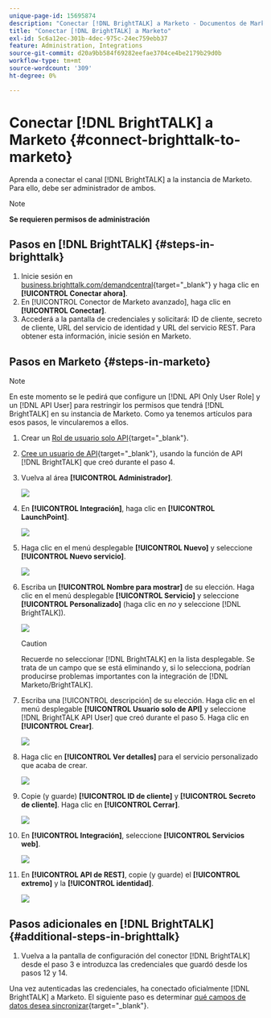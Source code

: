 ```yaml
---
unique-page-id: 15695874
description: "Conectar [!DNL BrightTALK] a Marketo - Documentos de Marketo - Documentación del producto"
title: "Conectar [!DNL BrightTALK] a Marketo"
exl-id: 5c6a12ec-301b-4dec-975c-24ec759ebb37
feature: Administration, Integrations
source-git-commit: d20a9bb584f69282eefae3704ce4be2179b29d0b
workflow-type: tm+mt
source-wordcount: '309'
ht-degree: 0%

---
```


# Conectar [!DNL BrightTALK] a Marketo {#connect-brighttalk-to-marketo}

Aprenda a conectar el canal [!DNL BrightTALK] a la instancia de Marketo. Para ello, debe ser administrador de ambos.

>[!NOTE]
>
>**Se requieren permisos de administración**

## Pasos en [!DNL BrightTALK] {#steps-in-brighttalk}

1. Inicie sesión en [business.brighttalk.com/demandcentral](https://business.brighttalk.com/demandcentral/login){target="_blank"} y haga clic en **[!UICONTROL Conectar ahora]**.
1. En [!UICONTROL Conector de Marketo avanzado], haga clic en **[!UICONTROL Conectar]**.
1. Accederá a la pantalla de credenciales y solicitará: ID de cliente, secreto de cliente, URL del servicio de identidad y URL del servicio REST. Para obtener esta información, inicie sesión en Marketo.

## Pasos en Marketo {#steps-in-marketo}

>[!NOTE]
>
>En este momento se le pedirá que configure un [!DNL API Only User Role] y un [!DNL API User] para restringir los permisos que tendrá [!DNL BrightTALK] en su instancia de Marketo. Como ya tenemos artículos para esos pasos, le vincularemos a ellos.

1. Crear un [Rol de usuario solo API](/help/marketo/product-docs/administration/users-and-roles/create-an-api-only-user-role.md){target="_blank"}.

1. [Cree un usuario de API](/help/marketo/product-docs/administration/users-and-roles/create-an-api-only-user.md){target="_blank"}, usando la función de API [!DNL BrightTALK] que creó durante el paso 4.

1. Vuelva al área **[!UICONTROL Administrador]**.

   ![](assets/connect-brighttalk-to-marketo-1.png)

1. En **[!UICONTROL Integración]**, haga clic en **[!UICONTROL LaunchPoint]**.

   ![](assets/connect-brighttalk-to-marketo-2.png)

1. Haga clic en el menú desplegable **[!UICONTROL Nuevo]** y seleccione **[!UICONTROL Nuevo servicio]**.

   ![](assets/connect-brighttalk-to-marketo-3.png)

1. Escriba un **[!UICONTROL Nombre para mostrar]** de su elección. Haga clic en el menú desplegable **[!UICONTROL Servicio]** y seleccione **[!UICONTROL Personalizado]** (haga clic en _no_ y seleccione [!DNL BrightTALK]).

   ![](assets/connect-brighttalk-to-marketo-4.png)

   >[!CAUTION]
   >
   >Recuerde no seleccionar [!DNL BrightTALK] en la lista desplegable. Se trata de un campo que se está eliminando y, si lo selecciona, podrían producirse problemas importantes con la integración de [!DNL Marketo/BrightTALK].

1. Escriba una [!UICONTROL descripción] de su elección. Haga clic en el menú desplegable **[!UICONTROL Usuario solo de API]** y seleccione [!DNL BrightTALK API User] que creó durante el paso 5. Haga clic en **[!UICONTROL Crear]**.

   ![](assets/connect-brighttalk-to-marketo-5.png)

1. Haga clic en **[!UICONTROL Ver detalles]** para el servicio personalizado que acaba de crear.

   ![](assets/connect-brighttalk-to-marketo-6.png)

1. Copie (y guarde) **[!UICONTROL ID de cliente]** y **[!UICONTROL Secreto de cliente]**. Haga clic en **[!UICONTROL Cerrar]**.

   ![](assets/connect-brighttalk-to-marketo-7.png)

1. En **[!UICONTROL Integración]**, seleccione **[!UICONTROL Servicios web]**.

   ![](assets/connect-brighttalk-to-marketo-8.png)

1. En **[!UICONTROL API de REST]**, copie (y guarde) el **[!UICONTROL extremo]** y la **[!UICONTROL identidad]**.

   ![](assets/connect-brighttalk-to-marketo-9.png)

## Pasos adicionales en [!DNL BrightTALK] {#additional-steps-in-brighttalk}

1. Vuelva a la pantalla de configuración del conector [!DNL BrightTALK] desde el paso 3 e introduzca las credenciales que guardó desde los pasos 12 y 14.

Una vez autenticadas las credenciales, ha conectado oficialmente [!DNL BrightTALK] a Marketo. El siguiente paso es determinar [qué campos de datos desea sincronizar](https://support.brighttalk.com/hc/en-us/articles/115005131274-BrightTALK-Connector-for-Marketo-Choose-the-Fields-to-Sync){target="_blank"}.
